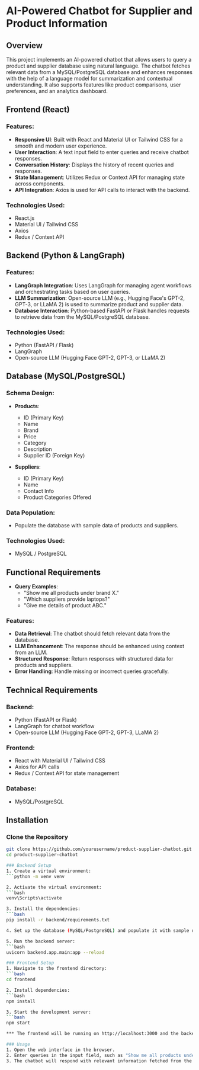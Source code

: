 # AI-Powered Chatbot for Supplier and Product Information

## Overview
This project implements an AI-powered chatbot that allows users to query a product and supplier database using natural language. The chatbot fetches relevant data from a MySQL/PostgreSQL database and enhances responses with the help of a language model for summarization and contextual understanding. It also supports features like product comparisons, user preferences, and an analytics dashboard.


## Frontend (React) 

### Features:
- **Responsive UI**: Built with React and Material UI or Tailwind CSS for a smooth and modern user experience.
- **User Interaction**: A text input field to enter queries and receive chatbot responses.
- **Conversation History**: Displays the history of recent queries and responses.
- **State Management**: Utilizes Redux or Context API for managing state across components.
- **API Integration**: Axios is used for API calls to interact with the backend.

### Technologies Used:
- React.js
- Material UI / Tailwind CSS
- Axios
- Redux / Context API

## Backend (Python & LangGraph)

### Features:
- **LangGraph Integration**: Uses LangGraph for managing agent workflows and orchestrating tasks based on user queries.
- **LLM Summarization**: Open-source LLM (e.g., Hugging Face's GPT-2, GPT-3, or LLaMA 2) is used to summarize product and supplier data.
- **Database Interaction**: Python-based FastAPI or Flask handles requests to retrieve data from the MySQL/PostgreSQL database.

### Technologies Used:
- Python (FastAPI / Flask)
- LangGraph
- Open-source LLM (Hugging Face GPT-2, GPT-3, or LLaMA 2)

## Database (MySQL/PostgreSQL)

### Schema Design:
- **Products**: 
  - ID (Primary Key)
  - Name
  - Brand
  - Price
  - Category
  - Description
  - Supplier ID (Foreign Key)
  
- **Suppliers**: 
  - ID (Primary Key)
  - Name
  - Contact Info
  - Product Categories Offered

### Data Population:
- Populate the database with sample data of products and suppliers.

### Technologies Used:
- MySQL / PostgreSQL

## Functional Requirements
- **Query Examples**:
  - "Show me all products under brand X."
  - "Which suppliers provide laptops?"
  - "Give me details of product ABC."

### Features:
- **Data Retrieval**: The chatbot should fetch relevant data from the database.
- **LLM Enhancement**: The response should be enhanced using context from an LLM.
- **Structured Response**: Return responses with structured data for products and suppliers.
- **Error Handling**: Handle missing or incorrect queries gracefully.

## Technical Requirements

### Backend:
- Python (FastAPI or Flask)
- LangGraph for chatbot workflow
- Open-source LLM (Hugging Face GPT-2, GPT-3, LLaMA 2)
  
### Frontend:
- React with Material UI / Tailwind CSS
- Axios for API calls
- Redux / Context API for state management

### Database:
- MySQL/PostgreSQL

## Installation

### Clone the Repository
```bash
git clone https://github.com/yourusername/product-supplier-chatbot.git
cd product-supplier-chatbot 

### Backend Setup
1. Create a virtual environment:
```python -m venv venv

2. Activate the virtual environment:
```bash
venv\Scripts\activate

3. Install the dependencies:
```bash
pip install -r backend/requirements.txt

4. Set up the database (MySQL/PostgreSQL) and populate it with sample data.

5. Run the backend server:
```bash
uvicorn backend.app.main:app --reload

### Frontend Setup
1. Navigate to the frontend directory:
```bash
cd frontend

2. Install dependencies:
```bash
npm install

3. Start the development server:
```bash
npm start

*** The frontend will be running on http://localhost:3000 and the backend on http://127.0.0.1:8000.

### Usage
1. Open the web interface in the browser.
2. Enter queries in the input field, such as "Show me all products under brand X."
3. The chatbot will respond with relevant information fetched from the database, enhanced with LLM summaries.
